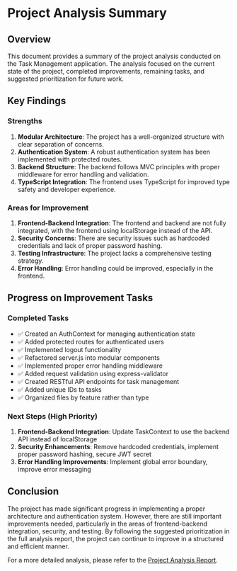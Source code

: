 # Project Analysis Summary

## Overview
This document provides a summary of the project analysis conducted on the Task Management application. The analysis focused on the current state of the project, completed improvements, remaining tasks, and suggested prioritization for future work.

## Key Findings

### Strengths
1. **Modular Architecture**: The project has a well-organized structure with clear separation of concerns.
2. **Authentication System**: A robust authentication system has been implemented with protected routes.
3. **Backend Structure**: The backend follows MVC principles with proper middleware for error handling and validation.
4. **TypeScript Integration**: The frontend uses TypeScript for improved type safety and developer experience.

### Areas for Improvement
1. **Frontend-Backend Integration**: The frontend and backend are not fully integrated, with the frontend using localStorage instead of the API.
2. **Security Concerns**: There are security issues such as hardcoded credentials and lack of proper password hashing.
3. **Testing Infrastructure**: The project lacks a comprehensive testing strategy.
4. **Error Handling**: Error handling could be improved, especially in the frontend.

## Progress on Improvement Tasks

### Completed Tasks
- ✅ Created an AuthContext for managing authentication state
- ✅ Added protected routes for authenticated users
- ✅ Implemented logout functionality
- ✅ Refactored server.js into modular components
- ✅ Implemented proper error handling middleware
- ✅ Added request validation using express-validator
- ✅ Created RESTful API endpoints for task management
- ✅ Added unique IDs to tasks
- ✅ Organized files by feature rather than type

### Next Steps (High Priority)
1. **Frontend-Backend Integration**: Update TaskContext to use the backend API instead of localStorage
2. **Security Enhancements**: Remove hardcoded credentials, implement proper password hashing, secure JWT secret
3. **Error Handling Improvements**: Implement global error boundary, improve error messaging

## Conclusion
The project has made significant progress in implementing a proper architecture and authentication system. However, there are still important improvements needed, particularly in the areas of frontend-backend integration, security, and testing. By following the suggested prioritization in the full analysis report, the project can continue to improve in a structured and efficient manner.

For a more detailed analysis, please refer to the [Project Analysis Report](./project-analysis.md).